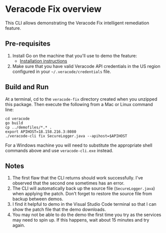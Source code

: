 # Veracode Fix overview

This CLI allows demonstrating the Veracode Fix intelligent remediation feature. 

## Pre-requisites

1. Install Go on the machine that you'll use to demo the feature: 
	* [Installation instructions](https://go.dev/doc/install)
1. Make sure that you have valid Veracode API credentials in the US region configured in your `~/.veracode/credentials` file.

## Build and Run

At a terminal, cd to the `veracode-fix` directory created when you unzipped this package. Then execute the following from a Mac or Linux command line:

```
cd veracode
go build
cp ../demofiles/*.* .
export APIHOST=18.158.216.3:8080
./veracode-cli fix SecureLogger.java --apihost=$APIHOST
```

For a Windows machine you will need to substitute the appropriate shell commands above and use `veracode-cli.exe` instead.


## Notes

1. The first flaw that the CLI returns should work successfully. I've observed that the second one sometimes has an error. 
2. The CLI will automatically back up the source file (`SecureLogger.java`) when applying the patch. Don't forget to restore the source file from backup between demos.
3. I find it helpful to demo in the Visual Studio Code terminal so that I can show the patch file that the demo downloads.
4. You may not be able to do the demo the first time you try as the services may need to spin up. If this happens, wait about 15 minutes and try again.

